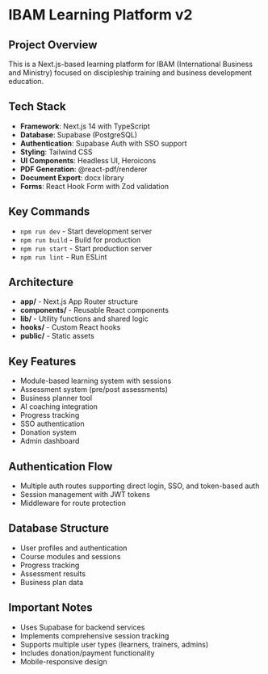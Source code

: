 # IBAM Learning Platform v2

## Project Overview
This is a Next.js-based learning platform for IBAM (International Business and Ministry) focused on discipleship training and business development education.

## Tech Stack
- **Framework**: Next.js 14 with TypeScript
- **Database**: Supabase (PostgreSQL)
- **Authentication**: Supabase Auth with SSO support
- **Styling**: Tailwind CSS
- **UI Components**: Headless UI, Heroicons
- **PDF Generation**: @react-pdf/renderer
- **Document Export**: docx library
- **Forms**: React Hook Form with Zod validation

## Key Commands
- `npm run dev` - Start development server
- `npm run build` - Build for production
- `npm run start` - Start production server
- `npm run lint` - Run ESLint

## Architecture
- **app/** - Next.js App Router structure
- **components/** - Reusable React components
- **lib/** - Utility functions and shared logic
- **hooks/** - Custom React hooks
- **public/** - Static assets

## Key Features
- Module-based learning system with sessions
- Assessment system (pre/post assessments)
- Business planner tool
- AI coaching integration
- Progress tracking
- SSO authentication
- Donation system
- Admin dashboard

## Authentication Flow
- Multiple auth routes supporting direct login, SSO, and token-based auth
- Session management with JWT tokens
- Middleware for route protection

## Database Structure
- User profiles and authentication
- Course modules and sessions
- Progress tracking
- Assessment results
- Business plan data

## Important Notes
- Uses Supabase for backend services
- Implements comprehensive session tracking
- Supports multiple user types (learners, trainers, admins)
- Includes donation/payment functionality
- Mobile-responsive design